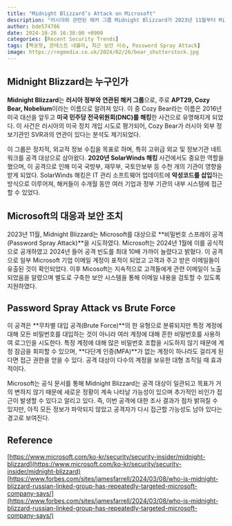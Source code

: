 ```yaml
---
title: "Midnight Blizzard’s Attack on Microsoft"
description: "러시아와 관련된 해커 그룹 Midnight Blizzard가 2023년 11월부터 Microsoft를 공격했으며, 이는 2024년 1월에 공개되었다."
author: bde574786
date: 2024-10-26 16:38:00 +0900
categories: [Recent Security Trends]
tags: [빡공팟, 콘테스트 네뷸라, 최근 보안 이슈, Password Spray Attack]
image: https://regmedia.co.uk/2024/02/26/bear_shutterstock.jpg
---
```


## **Midnight Blizzard는 누구인가**

**Midnight Blizzard**는 **러시아 정부와 연관된 해커 그룹**으로, 주로 **APT29, Cozy Bear, Nobelium**이라는 이름으로 알려져 있다. 이 중 Cozy Bear라는 이름은 2016년 미국 대선을 앞두고 **미국 민주당 전국위원회(DNC)를 해킹**한 사건으로 유명해지게 되었다. 이 사건은 러시아의 미국 정치 개입 시도로 평가되어, Cozy Bear가 러시아 외부 정보기관인 SVR과의 연관이 있다는 분석도 제기되었다.

이 그룹은 정치적, 외교적 정보 수집을 목표로 하며, 특히 고위급 외교 및 정보기관 네트워크를 공격 대상으로 삼아왔다. **2020년 SolarWinds 해킹** 사건에서도 중요한 역할을 했으며, 이 공격으로 인해 미국 국방부, 재무부, 국토안보부 등 수천 개의 기관이 영향을 받게 되었다. SolarWinds 해킹은 IT 관리 소프트웨어 업데이트에 **악성코드를 삽입**하는 방식으로 이루어져, 해커들이 수개월 동안 여러 기업과 정부 기관의 내부 시스템에 접근할 수 있었다.

## **Microsoft의 대응과 보안 조치**

2023년 11월, Midnight Blizzard는 Microsoft를 대상으로 **비밀번호 스프레이 공격(Password Spray Attack)**을 시도하였다. Microsoft는 2024년 1월에 이를 공식적으로 공개하였고 2024년 들어 공격 빈도를 최대 10배 가까이 늘렸다고 밝혔다. 이 공격으로 일부 Microsoft 기업 이메일 계정이 표적이 되었고 고객과 주고 받은 이메일들이 유출된 것이 확인되었다. 이후 Micosoft는 지속적으로 고객들에게 관련 이메일이 노출되었음을 알렸으며 별도로 구축한 보안 시스템을 통해 이메일 내용을 검토할 수 있도록 지원하였다.

## **Password Spray Attack vs Brute Force**

이 공격은 **무차별 대입 공격(Brute Force)**의 한 유형으로 분류되지만 특정 계정에 대해 모든 비밀번호를 대입하는 것이 아니라 여러 계정에 대해 흔한 비밀번호를 사용하여 로그인을 시도한다. 특정 계정에 대해 많은 비밀번호 조합을 시도하지 않기 때문에 계정 잠금을 회피할 수 있으며, **다단계 인증(MFA)**가 없는 계정이 하나라도 걸리게 된다면 접근 권한을 얻을 수 있다. 공격 대상이 다수의 계정을 보유한 대형 조직일 때 효과적이다.

Microsoft는 공식 문서를 통해 Midnight Blizzard는 공격 대상이 일관되고 목표가 거의 변하지 않기 때문에 새로운 정황이 계속 나타날 가능성이 있으며 추가적인 비인가 접근이 발생할 수 있다고 알리고 있다. 즉, 이번 공격에 대한 조사 결과가 점차 밝혀질 수 있지만, 아직 모든 정보가 파악되지 않았고 공격자가 다시 접근할 가능성도 남아 있다는 경고로 보여진다.

## Reference

[https://www.microsoft.com/ko-kr/security/security-insider/midnight-blizzard](https://www.microsoft.com/ko-kr/security/security-insider/midnight-blizzard)
[https://www.forbes.com/sites/jamesfarrell/2024/03/08/who-is-midnight-blizzard-russian-linked-group-has-repeatedly-targeted-microsoft-company-says/](https://www.forbes.com/sites/jamesfarrell/2024/03/08/who-is-midnight-blizzard-russian-linked-group-has-repeatedly-targeted-microsoft-company-says/)